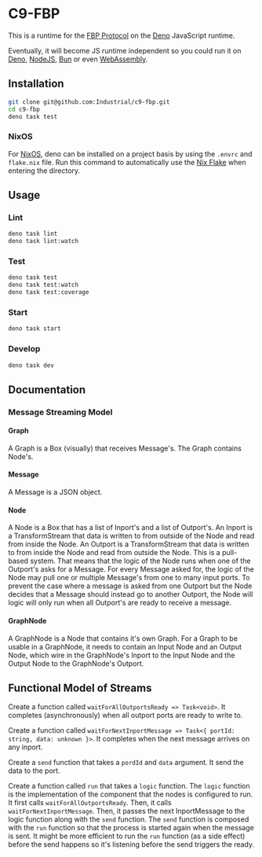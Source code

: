 # C9-FBP
This is a runtime for the [FBP Protocol](https://github.com/flowbased/fbp-protocol) on the [Deno](https://deno.land) JavaScript runtime.

Eventually, it will become JS runtime independent so you could run it on [Deno](https://deno.land), [NodeJS](https://nodejs.org/en), [Bun](https://bun.sh) or even [WebAssembly](https://github.com/second-state/wasmedge-quickjs).

## Installation
```bash
git clone git@github.com:Industrial/c9-fbp.git
cd c9-fbp
deno task test
```

### NixOS
For [NixOS](https://nixos.org/), deno can be installed on a project basis by
using the `.envrc` and `flake.nix` file. Run this command to automatically use
the [Nix Flake](https://nixos.wiki/wiki/Flakes) when entering the directory.

## Usage
### Lint
```bash
deno task lint
deno task lint:watch
```

### Test
```bash
deno task test
deno task test:watch
deno task test:coverage
```

### Start
```bash
deno task start
```

### Develop
```bash
deno task dev
```

## Documentation
### Message Streaming Model
#### Graph
A Graph is a Box (visually) that receives Message's. The Graph contains Node's.

#### Message
A Message is a JSON object.

#### Node
A Node is a Box that has a list of Inport's and a list of Outport's. An Inport
is a TransformStream that data is written to from outside of the Node and read
from inside the Node. An Outport is a TransformStream that data is written to
from inside the Node and read from outside the Node. This is a pull-based
system. That means that the logic of the Node runs when one of the Outport's
asks for a Message. For every Message asked for, the logic of the Node may pull
one or multiple Message's from one to many input ports.
To prevent the case where a message is asked from one Outport but the Node
decides that a Message should instead go to another Outport, the Node will logic
will only run when all Outport's are ready to receive a message.

#### GraphNode
A GraphNode is a Node that contains it's own Graph. For a Graph to be usable in
a GraphNode, it needs to contain an Input Node and an Output Node, which wire in
the GraphNode's Inport to the Input Node and the Output Node to the GraphNode's
Outport.

## Functional Model of Streams
Create a function called `waitForAllOutportsReady => Task<void>`. It completes
(asynchronously) when all outport ports are ready to write to.

Create a function called `waitForNextInportMessage => Task<{ portId: string,
data: unknown }>`. It completes when the next message arrives on any inport.

Create a `send` function that takes a `pordId` and `data` argument. It send the
data to the port.

Create a function called `run` that takes a `logic` function. The `logic`
function is the implementation of the component that the nodes is configured to
run. It first calls `waitForAllOutportsReady`. Then, it calls
`waitForNextInportMessage`. Then, it passes the next InportMessage to the logic
function along with the `send` function. The `send` function is composed with
the `run` function so that the process is started again when the message is
sent. It might be more efficient to run the `run` function (as a side effect)
before the send happens so it's listening before the send triggers the ready.
